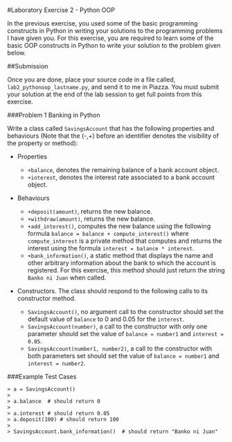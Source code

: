 #Laboratory Exercise 2 - Python OOP

In the previous exercise, you used some of the basic programming constructs in Python in writing your solutions to the programming problems I have given you. For this exercise, you are required to learn some of the basic OOP constructs in Python to write your solution to the problem given below.

##Submission

Once you are done, place your source code in a file called, `lab2_pythonoop_lastname.py`, and send it to me in Piazza. You must submit your solution at the end of the lab session to get full points from this exercise. 


###Problem 1 Banking in Python

Write a class called `SavingsAccount` that has the following properties and behaviours (Note that the (-,+) before an identifier denotes the visibility of the property or method):

- Properties 
  - `+balance`, denotes the remaining balance of a bank account object.
  - `+interest`, denotes the interest rate associated to a bank account object.
- Behaviours
  - `+deposit(amount)`, returns the new balance.
  - `+withdraw(amount)`, returns the new balance.
  - `+add_interest()`, computes the new balance using the following formula `balance = balance + compute_interest()` where `compute_interest` is a private method that computes and returns the interest using the formula `interest = balance * interest`.
  - `+bank_information()`, a static method that displays the name and other arbitrary information about the bank to which the account is registered. For this exercise, this method should just return the string `Banko ni Juan` when called.  

- Constructors. The class should respond to the following calls to its constructor method.
  - `SavingsAccount()`, no argument call to the constructor should set the default value of `balance` to 0 and 0.05 for the `interest`.
  - `SavingsAccount(number)`, a call to the constructor with only one parameter should set the value of `balance = number1` and `interest = 0.05`. 
  - `SavingsAccount(number1, number2)`, a call to the constructor with both parameters set should set the value of `balance = number1` and `interest = number2`.
  
 ###Example Test Cases
 
 ```
 > a = SavingsAccount()
 >
 > a.balance  # should return 0
 >
 > a.interest # should return 0.05
 > a.deposit(100) # should return 100
 >
 > SavingsAccount.bank_information()  # should return "Banko ni Juan"
 ```
